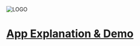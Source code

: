 ![LOGO](https://user-images.githubusercontent.com/119558533/233824875-345ad6c2-6c3d-45fe-b92e-335c820b9adb.svg)

# [App Explanation & Demo](https://www.youtube.com/watch?v=aZjBdMpkk1Y)
